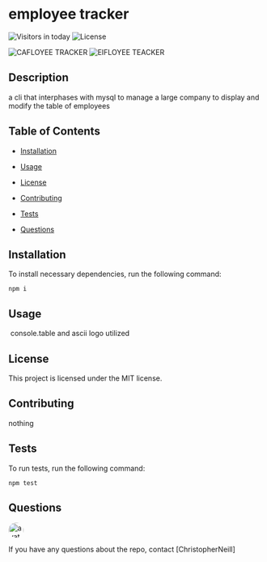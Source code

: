 # employee tracker

![Visitors in today](https://visitor-count-badge.herokuapp.com/today.svg?repo_id=ChristopherNeill.track)
![License](https://img.shields.io/badge/License-MIT-yellow.svg)

![CAFLOYEE TRACKER](https://user-images.githubusercontent.com/58280924/76590732-1a887080-64bc-11ea-80db-928b15d0c8f6.jpeg)
![EIFLOYEE TEACKER](https://user-images.githubusercontent.com/58280924/76590738-25430580-64bc-11ea-8338-3ee0d55cdd35.jpeg)
​
## Description

a cli that interphases with mysql to manage a large company to display and modify the table of employees

## Table of Contents 
* [Installation](#installation)

* [Usage](#usage)
​
* [License](#license)

* [Contributing](#contributing)

* [Tests](#tests)

* [Questions](#questions)

## Installation

To install necessary dependencies, run the following command:
```
npm i
```
## Usage
​
console.table and ascii logo utilized

## License

This project is licensed under the MIT license.

## Contributing

nothing

## Tests

To run tests, run the following command:
```
npm test
```

## Questions
        
<img src="https://avatars0.githubusercontent.com/u/58280924?v=4" alt="avatar" style="border-radius: 16px" width="30" />

If you have any questions about the repo, contact [ChristopherNeill]